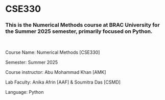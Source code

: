 # CSE330

<h3>This is the Numerical Methods course at BRAC University for the Summer 2025 semester, primarily focused on Python. </h3>
<br>
<p>Course Name: Numerical Methods [CSE330] </p>
<p>Semester: Summer 2025</p>
<p>Course instructor: Abu Mohammad Khan [AMK]</p>
<p>Lab Faculty: Anika Afrin [AAF] & Soumitra Das [CSMD]</p>
<p>Language: Python</p>



